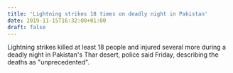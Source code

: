 ```yaml
---
title: 'Lightning strikes 18 times on deadly night in Pakistan'
date: 2019-11-15T16:32:00+01:00
draft: false
---
```


Lightning strikes killed at least 18 people and injured several more during a deadly night in Pakistan's Thar desert, police said Friday, describing the deaths as "unprecedented".